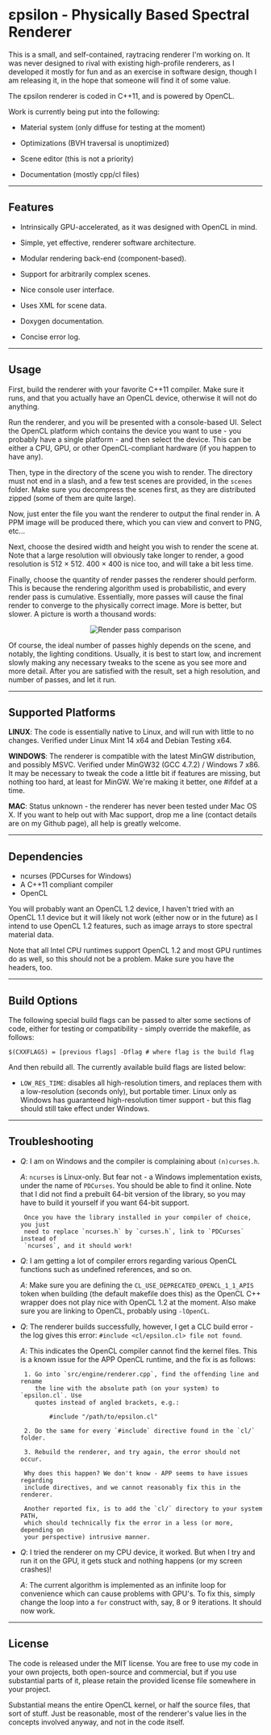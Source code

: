 εpsilon - Physically Based Spectral Renderer
============================================

This is a small, and self-contained, raytracing renderer I'm working on. It was
never designed to rival with existing high-profile renderers, as I developed it
mostly for fun and as an exercise in software design, though I am releasing it,
in the hope that someone will find it of some value.

The εpsilon renderer is coded in C++11, and is powered by OpenCL.

Work is currently being put into the following:

- Material system (only diffuse for testing at the moment)

- Optimizations (BVH traversal is unoptimized)

- Scene editor (this is not a priority)

- Documentation (mostly cpp/cl files)

* * *

Features
--------

- Intrinsically GPU-accelerated, as it was designed with OpenCL in mind.

- Simple, yet effective, renderer software architecture.

- Modular rendering back-end (component-based).

- Support for arbitrarily complex scenes.

- Nice console user interface.

- Uses XML for scene data.

- Doxygen documentation.

- Concise error log.

* * *

Usage
-----

First, build the renderer with your favorite C++11 compiler. Make sure it runs,
and that you actually have an OpenCL device, otherwise it will not do anything.

Run the renderer, and you will be presented with a console-based UI. Select the
OpenCL platform which contains the device you want to use - you probably have a
single platform - and then select the device. This can be either a CPU, GPU, or
other OpenCL-compliant hardware (if you happen to have any).

Then, type in the directory of the scene you wish to render. The directory must
not end in a slash, and a few test scenes are provided, in the `scenes` folder.
Make sure you decompress the scenes first, as they are distributed zipped (some
of them are quite large).

Now, just enter the file you want the renderer to output the final render in. A
PPM image will be produced there, which you can view and convert to PNG, etc...

Next, choose the desired width and height you wish to render the scene at. Note
that a large resolution will obviously take longer to render, a good resolution
is 512 × 512. 400 × 400 is nice too, and will take a bit less time.

Finally, choose the quantity of render passes the renderer should perform. This
is because the rendering algorithm used is probabilistic, and every render pass
is cumulative. Essentially, more passes will cause the final render to converge
to the physically correct image. More is better, but slower. A picture is worth
a thousand words:

<p align="center">
<img
src="https://github.com/TomCrypto/epsilon/blob/master/extra/pass.png?raw=true"
alt="Render pass comparison"/>
</p>

Of course, the ideal number of passes highly depends on the scene, and notably,
the lighting conditions. Usually, it is best to start low, and increment slowly
making any necessary tweaks to the scene as you see more and more detail. After
you are satisfied with the result, set a high resolution, and number of passes,
and let it run.

* * *

Supported Platforms
-------------------

__LINUX__: The code is essentially native to Linux, and will run with little to
           no changes. Verified under Linux Mint 14 x64 and Debian Testing x64.

__WINDOWS__: The renderer is compatible with the latest MinGW distribution, and
             possibly MSVC. Verified under MinGW32 (GCC 4.7.2) / Windows 7 x86.
             It may be necessary to tweak the code a little bit if features are
             missing, but nothing too hard, at least for MinGW. We're making it
             better, one #ifdef at a time.

__MAC__: Status unknown - the renderer has never been tested under Mac OS X. If
         you want to help out with Mac support, drop me a line (contact details
         are on my Github page), all help is greatly welcome.

* * *

Dependencies
------------

- ncurses (PDCurses for Windows)
- A C++11 compliant compiler
- OpenCL

You will probably want an OpenCL 1.2 device, I haven't tried with an OpenCL 1.1
device but it will likely not work (either now or in the future) as I intend to
use OpenCL 1.2 features, such as image arrays to store spectral material data.

Note that all Intel CPU runtimes support OpenCL 1.2 and most GPU runtimes do as
well, so this should not be a problem. Make sure you have the headers, too.

* * *

Build Options
-------------

The following special build flags can be passed to alter some sections of code,
either for testing or compatibility - simply override the makefile, as follows:

    $(CXXFLAGS) = [previous flags] -Dflag # where flag is the build flag

And then rebuild all. The currently available build flags are listed below:

- `LOW_RES_TIME`: disables all high-resolution timers, and replaces them with a
                  low-resolution (seconds only), but portable timer. Linux only
                  as Windows has guaranteed high-resolution timer support - but
                  this flag should still take effect under Windows.

* * *

Troubleshooting
---------------

- *Q*: I am on Windows and the compiler is complaining about `(n)curses.h`.

  *A*: `ncurses` is Linux-only. But fear not - a Windows implementation exists,
       under the name of `PDCurses`. You should be able to find it online. Note
       that I did not find a prebuilt 64-bit version of the library, so you may
       have to build it yourself if you want 64-bit support.

       Once you have the library installed in your compiler of choice, you just
       need to replace `ncurses.h` by `curses.h`, link to `PDCurses` instead of
       `ncurses`, and it should work!

- *Q*: I am getting a lot of compiler errors regarding various OpenCL functions
       such as undefined references, and so on.

  *A*: Make sure you are defining the `CL_USE_DEPRECATED_OPENCL_1_1_APIS` token
       when building (the default makefile does this) as the OpenCL C++ wrapper
       does not play nice with OpenCL 1.2 at the moment. Also make sure you are
       linking to OpenCL, probably using `-lOpenCL`.

- *Q*: The renderer builds successfully, however, I get a CLC build error - the
       log gives this error: `#include <cl/epsilon.cl> file not found`.

  *A*: This indicates the OpenCL compiler cannot find the kernel files. This is
       a known issue for the APP OpenCL runtime, and the fix is as follows:

       1. Go into `src/engine/renderer.cpp`, find the offending line and rename
          the line with the absolute path (on your system) to `epsilon.cl`. Use
          quotes instead of angled brackets, e.g.:

              #include "/path/to/epsilon.cl"

       2. Do the same for every `#include` directive found in the `cl/` folder.

       3. Rebuild the renderer, and try again, the error should not occur.

       Why does this happen? We don't know - APP seems to have issues regarding
       include directives, and we cannot reasonably fix this in the renderer.

       Another reported fix, is to add the `cl/` directory to your system PATH,
       which should technically fix the error in a less (or more, depending on
       your perspective) intrusive manner.

- *Q*: I tried the renderer on my CPU device, it worked. But when I try and run
       it on the GPU, it gets stuck and nothing happens (or my screen crashes)!

  *A*: The current algorithm is implemented as an infinite loop for convenience
       which can cause problems with GPU's. To fix this, simply change the loop 
       into a `for` construct with, say, 8 or 9 iterations. It should now work.

* * *

License
-------

The code is released under the MIT license. You are free to use my code in your
own projects, both open-source and commercial, but if you use substantial parts
of it, please retain the provided license file somewhere in your project.

Substantial means the entire OpenCL kernel, or half the source files, that sort
of stuff. Just be reasonable, most of the renderer's value lies in the concepts
involved anyway, and not in the code itself.
